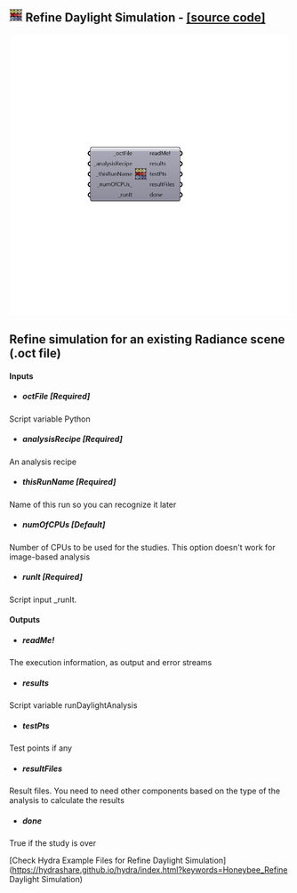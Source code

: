 ## ![](../../images/icons/Refine_Daylight_Simulation.png) Refine Daylight Simulation - [[source code]](https://github.com/mostaphaRoudsari/honeybee/tree/master/src/Honeybee_Refine%20Daylight%20Simulation.py)

![](../../images/components/Refine_Daylight_Simulation.png)

Refine simulation for an existing Radiance scene (.oct file)
 -
 

#### Inputs
* ##### octFile [Required]
Script variable Python
* ##### analysisRecipe [Required]
An analysis recipe
* ##### thisRunName [Required]
Name of this run so you can recognize it later
* ##### numOfCPUs [Default]
Number of CPUs to be used for the studies. This option doesn't work for image-based analysis
* ##### runIt [Required]
Script input _runIt.

#### Outputs
* ##### readMe!
The execution information, as output and error streams
* ##### results
Script variable runDaylightAnalysis
* ##### testPts
Test points if any
* ##### resultFiles
Result files. You need to need other components based on the type of the analysis to calculate the results
* ##### done
True if the study is over


[Check Hydra Example Files for Refine Daylight Simulation](https://hydrashare.github.io/hydra/index.html?keywords=Honeybee_Refine Daylight Simulation)